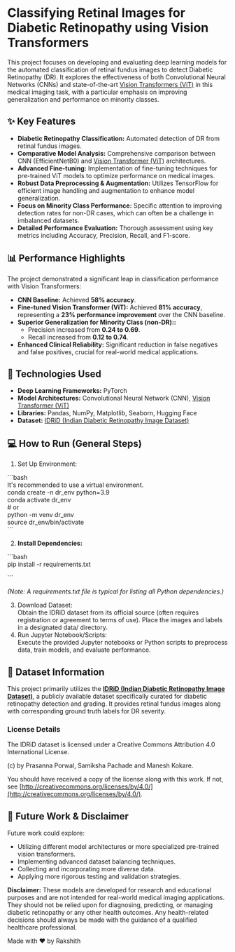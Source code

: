 # **Classifying Retinal Images for Diabetic Retinopathy using Vision Transformers**

This project focuses on developing and evaluating deep learning models for the automated classification of retinal fundus images to detect Diabetic Retinopathy (DR). It explores the effectiveness of both Convolutional Neural Networks (CNNs) and state-of-the-art [Vision Transformers (ViT)](https://huggingface.co/google/vit-base-patch16-224) in this medical imaging task, with a particular emphasis on improving generalization and performance on minority classes.

## **✨ Key Features**

* **Diabetic Retinopathy Classification:** Automated detection of DR from retinal fundus images.  
* **Comparative Model Analysis:** Comprehensive comparison between CNN (EfficientNetB0) and [Vision Transformer (ViT)](https://huggingface.co/google/vit-base-patch16-224) architectures.  
* **Advanced Fine-tuning:** Implementation of fine-tuning techniques for pre-trained ViT models to optimize performance on medical images.  
* **Robust Data Preprocessing & Augmentation:** Utilizes TensorFlow for efficient image handling and augmentation to enhance model generalization.  
* **Focus on Minority Class Performance:** Specific attention to improving detection rates for non-DR cases, which can often be a challenge in imbalanced datasets.  
* **Detailed Performance Evaluation:** Thorough assessment using key metrics including Accuracy, Precision, Recall, and F1-score.

## **📊 Performance Highlights**

The project demonstrated a significant leap in classification performance with Vision Transformers:

* **CNN Baseline:** Achieved **58% accuracy**.  
* **Fine-tuned Vision Transformer (ViT):** Achieved **81% accuracy**, representing a **23% performance improvement** over the CNN baseline.  
* **Superior Generalization for Minority Class (non-DR)::**  
  * Precision increased from **0.24 to 0.69**.  
  * Recall increased from **0.12 to 0.74**.  
* **Enhanced Clinical Reliability:** Significant reduction in false negatives and false positives, crucial for real-world medical applications.

## **🚀 Technologies Used**

* **Deep Learning Frameworks:** PyTorch  
* **Model Architectures:** Convolutional Neural Network (CNN), [Vision Transformer (ViT)](https://huggingface.co/google/vit-base-patch16-224)  
* **Libraries:** Pandas, NumPy, Matplotlib, Seaborn, Hugging Face  
* **Dataset:** [IDRiD (Indian Diabetic Retinopathy Image Dataset)](https://idrid.grand-challenge.org/Data/)

## **💻 How to Run (General Steps)**

1. Set Up Environment:

\`\`\`bash  
It's recommended to use a virtual environment.  
conda create \-n dr\_env python=3.9  
conda activate dr\_env  
\# or  
python \-m venv dr\_env  
source dr\_env/bin/activate  
\`\`\`

2. **Install Dependencies:**

\`\`\`bash  
pip install \-r requirements.txt

\`\`\`

*(Note: A requirements.txt file is typical for listing all Python dependencies.)*

3. Download Dataset:  
   Obtain the IDRiD dataset from its official source (often requires registration or agreement to terms of use). Place the images and labels in a designated data/ directory.  
4. Run Jupyter Notebook/Scripts:  
   Execute the provided Jupyter notebooks or Python scripts to preprocess data, train models, and evaluate performance.

## **📁 Dataset Information**

This project primarily utilizes the [**IDRiD (Indian Diabetic Retinopathy Image Dataset)**](https://idrid.grand-challenge.org/Data/), a publicly available dataset specifically curated for diabetic retinopathy detection and grading. It provides retinal fundus images along with corresponding ground truth labels for DR severity.

### **License Details**

The IDRiD dataset is licensed under a Creative Commons Attribution 4.0 International License.

(c) by Prasanna Porwal, Samiksha Pachade and Manesh Kokare.

You should have received a copy of the license along with this work. If not, see [http://creativecommons.org/licenses/by/4.0/](http://creativecommons.org/licenses/by/4.0/).

## **🚧 Future Work & Disclaimer**

Future work could explore:

* Utilizing different model architectures or more specialized pre-trained vision transformers.  
* Implementing advanced dataset balancing techniques.  
* Collecting and incorporating more diverse data.  
* Applying more rigorous testing and validation strategies.

**Disclaimer:** These models are developed for research and educational purposes and are not intended for real-world medical imaging applications. They should not be relied upon for diagnosing, predicting, or managing diabetic retinopathy or any other health outcomes. Any health-related decisions should always be made with the guidance of a qualified healthcare professional.

Made with ❤️ by Rakshith